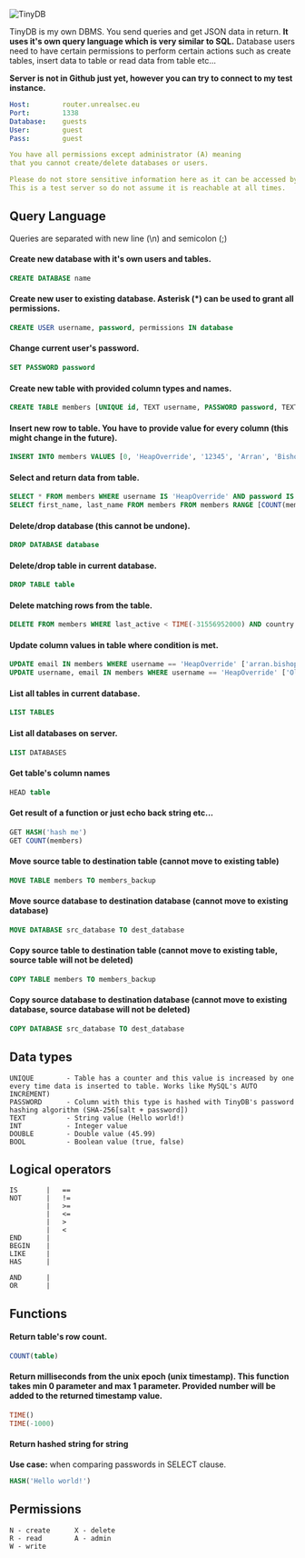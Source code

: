 ![TinyDB](https://i.ibb.co/LCjvLjr/tinydb2.png)

TinyDB is my own DBMS. You send queries and get JSON data in return. 
**It uses it's own query language which is very similar to SQL.** 
Database users need to have certain permissions to perform certain actions such as create tables, 
insert data to table or read data from table etc...

**Server is not in Github just yet, however you can try to connect to my test instance.**
```yaml
Host:        router.unrealsec.eu
Port:        1338
Database:    guests
User:        guest
Pass:        guest

You have all permissions except administrator (A) meaning 
that you cannot create/delete databases or users.

Please do not store sensitive information here as it can be accessed by another user!
This is a test server so do not assume it is reachable at all times.
```

## Query Language
Queries are separated with new line (\n) and semicolon (;)

#### Create new database with it's own users and tables.
```sql
CREATE DATABASE name
```
#### Create new user to existing database. Asterisk (\*) can be used to grant all permissions.
```sql
CREATE USER username, password, permissions IN database
```
#### Change current user's password.
```sql
SET PASSWORD password
```
#### Create new table with provided column types and names.
```sql
CREATE TABLE members [UNIQUE id, TEXT username, PASSWORD password, TEXT first_name, TEXT last_name, LONG member_since]
```
#### Insert new row to table. You have to provide value for every column (this might change in the future).
```sql
INSERT INTO members VALUES [0, 'HeapOverride', '12345', 'Arran', 'Bishop', 1587076575533] KEY username
```
#### Select and return data from table.
```sql
SELECT * FROM members WHERE username IS 'HeapOverride' AND password IS HASH('12345') LIMIT 1
SELECT first_name, last_name FROM members FROM members RANGE [COUNT(members, -25), COUNT(members)]
```
#### Delete/drop database (this cannot be undone).
```sql
DROP DATABASE database
```
#### Delete/drop table in current database.
```sql
DROP TABLE table
```
#### Delete matching rows from the table.
```sql
DELETE FROM members WHERE last_active < TIME(-31556952000) AND country NOT 'Finland'
```
#### Update column values in table where condition is met.
```sql
UPDATE email IN members WHERE username == 'HeapOverride' ['arran.bishop89@aol.com'] LIMIT 1
UPDATE username, email IN members WHERE username == 'HeapOverride' ['Old name is boring', 'arran.bishop89@aol.com'] LIMIT 1
```
#### List all tables in current database.
```sql
LIST TABLES
```
#### List all databases on server.
```sql
LIST DATABASES
```
#### Get table's column names
```sql
HEAD table
```
#### Get result of a function or just echo back string etc...
```sql
GET HASH('hash me')
GET COUNT(members)
```
#### Move source table to destination table (cannot move to existing table)
```sql
MOVE TABLE members TO members_backup
```
#### Move source database to destination database (cannot move to existing database)
```sql
MOVE DATABASE src_database TO dest_database
```
#### Copy source table to destination table (cannot move to existing table, source table will not be deleted)
```sql
COPY TABLE members TO members_backup
```
#### Copy source database to destination database (cannot move to existing database, source database will not be deleted)
```sql
COPY DATABASE src_database TO dest_database
```

## Data types
```
UNIQUE        - Table has a counter and this value is increased by one every time data is inserted to table. Works like MySQL's AUTO INCREMENT)
PASSWORD      - Column with this type is hashed with TinyDB's password hashing algorithm (SHA-256[salt + password])
TEXT          - String value (Hello world!)
INT           - Integer value
DOUBLE        - Double value (45.99)
BOOL          - Boolean value (true, false)
```

## Logical operators
```
IS       |   ==
NOT      |   !=
         |   >=
         |   <=
         |   >
         |   <
END      |   
BEGIN    |   
LIKE     |   
HAS      |   

AND      |   
OR       |
```

## Functions

#### Return table's row count.
```sql
COUNT(table)
```
#### Return milliseconds from the unix epoch (unix timestamp). This function takes min 0 parameter and max 1 parameter. Provided number will be added to the returned timestamp value.
```sql
TIME()
TIME(-1000)
```
#### Return hashed string for string
**Use case:** when comparing passwords in SELECT clause.
```sql
HASH('Hello world!')
```

## Permissions
```
N - create      X - delete
R - read        A - admin
W - write
```
